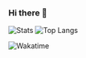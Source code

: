 ### Hi there 👋

![Stats](https://github-readme-stats.vercel.app/api?username=dbrrt&show_icons=true&count_private=true&hide=stars&include_all_commits=true&show_icons=true&layout=compact&theme=blueberry)
![Top Langs](https://github-readme-stats.vercel.app/api/top-langs/?username=dbrrt&layout=compact&theme=blueberry)

![Wakatime](https://github-readme-stats.vercel.app/api/wakatime?username=f55940d3-29a7-416c-a624-734033b6e060&theme=blueberry)

